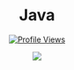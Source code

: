 


<h1 align="center">Java</h1>
<a href="https://github.com/JavaLmao">
  <p align="center">
    <img src="https://komarev.com/ghpvc/?username=JavaLmao" alt="Profile Views">
  </p>
</a>





<p align="center">
  <img src="https://github-readme-stats.vercel.app/api/?username=JavaLmao&title_color=4F8CC9&text_color=9f9f9f&show_icons=true&bg_color=00000000&hide_border=true&icon_color=4F8CC9&hide_title=true&count_private=true" />
</p>


